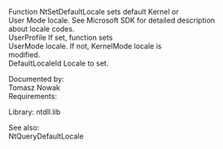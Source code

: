 Function NtSetDefaultLocale sets default Kernel or \
User Mode locale. See Microsoft SDK for detailed description \
about locale codes. \
UserProfile If set, function sets \
UserMode locale. If not, KernelMode locale is \
modified. \
DefaultLocaleId Locale to set.

Documented by: \
Tomasz Nowak \
Requirements:

Library: ntdll.lib

See also: \
NtQueryDefaultLocale
